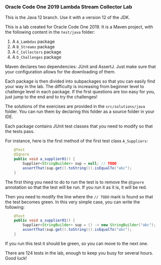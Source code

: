 ### Oracle Code One 2019  Lambda Stream Collector Lab

This is the Java 12 branch. Use it with a version 12 of the JDK. 

This is a lab created for Oracle Code One 2019. It is a Maven project, with the following content in the `test/java` folder:

1. A `A_Lambdas` package
2. A `B_Streams` package
3. A `C_Collectors` package
4. A `D_Challenges` package

Maven declares two dependencies: JUnit and AssertJ. Just make sure that your configuration allows for the downloading of them. 

Each package is then divided into subpackages so that you can easily find your way in the lab. The difficulty is increasing from beginner level to challenge level in each package. If the first questions are too easy for you, just jump to the end and to try the challenges!

The solutions of the exercises are provided in the `src/solutions/java` folder. You can run them by declaring this folder as a source folder in your IDE.  

Each package contains JUnit test classes that you need to modify so that the tests pass.  

For instance, here is the first method of the first test class `A_Suppliers`: 

```Java
    @Test
    @Ignore
    public void a_supplier01() {
        Supplier<StringBuilder> sup = null; // TODO
        assertThat(sup.get().toString()).isEqualTo("abc");
    }
```

The first thing you need to do to run the test is to remove the `@Ignore` annotation so that the test will be run. If you run it as it is, it will be red.

Then you need to modify the line where the `// TODO` mark is found so that the test becomes green. In this very simple case, you can write the following: 

```Java
    @Test
    public void a_supplier01() {
        Supplier<StringBuilder> sup = () -> new StringBuilder("abc");
        assertThat(sup.get().toString()).isEqualTo("abc");
    }
```

If you run this test it should be green, so you can move to the next one. 

There are 124 tests in the lab, enough to keep you busy for several hours. Good luck!